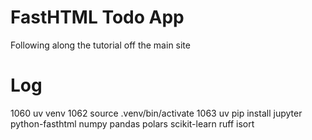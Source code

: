 # FastHTML Todo App
Following along the tutorial off the main site

# Log
 1060  uv venv
 1062  source .venv/bin/activate
 1063  uv pip install jupyter python-fasthtml numpy pandas polars scikit-learn ruff isort
